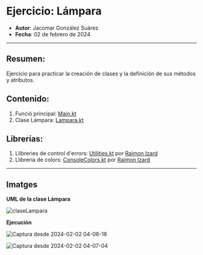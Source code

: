 # Ejercicio: Lámpara
- **Autor**: Jacomar González Suárez
- **Fecha**: 02 de febrero de 2024
---
## Resumen:
Ejercicio para practicar la creación de clases y la definición de sus métodos y atributos.
## Contenido:
1. Funció principal: [Main.kt](https://github.com/JacomarGS/Lampara/blob/main/src/main/kotlin/Main.kt)
2. Clase Lámpara: [Lampara.kt](https://github.com/JacomarGS/Lampara/blob/main/src/main/kotlin/Lampara.kt)
## Librerías:
1. Llibreries de control d'errors: [Utilities.kt](https://github.com/JacomarGS/Lampara/blob/main/src/main/kotlin/Utilities.kt) por [Raimon Izard](https://github.com/raimonizard)
2. Llibreria de colors: [ConsoleColors.kt](https://github.com/JacomarGS/Lampara/blob/main/src/main/kotlin/ConsoleColors.kt) por [Raimon Izard](https://github.com/raimonizard)
---
## Imatges

**UML de la clase Lámpara**

![claseLampara](https://github.com/JacomarGS/Lampara/assets/147769310/c0c82302-8837-44b9-b92f-d6d1f7859a9d)

**Ejecución**

![Captura desde 2024-02-02 04-06-18](https://github.com/JacomarGS/Lampara/assets/147769310/636f2276-c5b7-48a8-bb39-4a32c976df3f)

![Captura desde 2024-02-02 04-07-04](https://github.com/JacomarGS/Lampara/assets/147769310/7a3a6353-a01c-4a81-b44d-2bcd92968f36)
